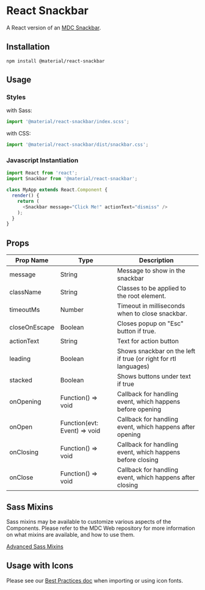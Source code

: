 # React Snackbar

A React version of an [MDC Snackbar](https://github.com/material-components/material-components-web/tree/master/packages/mdc-snackbar).

## Installation

```
npm install @material/react-snackbar
```

## Usage

### Styles

with Sass:
```js
import '@material/react-snackbar/index.scss';
```

with CSS:
```js
import '@material/react-snackbar/dist/snackbar.css';
```

### Javascript Instantiation
```js
import React from 'react';
import Snackbar from '@material/react-snackbar';

class MyApp extends React.Component {
  render() {
    return (
      <Snackbar message="Click Me!" actionText="dismiss" />
    );
  }
}
```

## Props

Prop Name | Type | Description
--- | --- | ---
message | String | Message to show in the snackbar
className | String | Classes to be applied to the root element.
timeoutMs | Number | Timeout in milliseconds when to close snackbar.
closeOnEscape | Boolean | Closes popup on "Esc" button if true.
actionText | String | Text for action button
leading | Boolean | Shows snackbar on the left if true (or right for rtl languages)
stacked | Boolean | Shows buttons under text if true
onOpening | Function() => void | Callback for handling event, which happens before opening
onOpen | Function(evt: Event) => void | Callback for handling event, which happens after opening
onClosing | Function() => void | Callback for handling event, which happens before closing
onClose | Function() => void | Callback for handling event, which happens after closing

## Sass Mixins

Sass mixins may be available to customize various aspects of the Components. Please refer to the
MDC Web repository for more information on what mixins are available, and how to use them.

[Advanced Sass Mixins](https://github.com/material-components/material-components-web/blob/master/packages/mdc-snackbar/README.md#sass-mixins)

## Usage with Icons

Please see our [Best Practices doc](../../docs/best-practices.md#importing-font-icons) when importing or using icon fonts.
